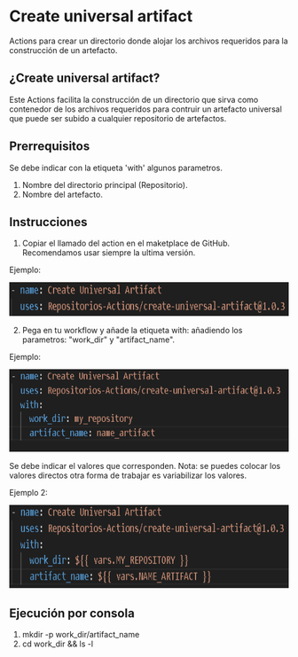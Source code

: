 # Create universal artifact

Actions para crear un directorio donde alojar los archivos requeridos para la construcción de un artefacto.

## ¿Create universal artifact?

Este Actions facilita la construcción de un directorio que sirva como contenedor de los archivos requeridos para contruir un artefacto universal que puede ser subido a cualquier repositorio de artefactos.

## Prerrequisitos

Se debe indicar con la etiqueta 'with' algunos parametros.

1. Nombre del directorio principal (Repositorio).
2. Nombre del artefacto.

## Instrucciones

1. Copiar el llamado del action en el maketplace de GitHub. Recomendamos usar siempre la ultima versión.

Ejemplo:

<p align="center">
  <img width="671" height="61" alt="action" src="public/img/action.PNG">
</p>

2. Pega en tu workflow y añade la etiqueta with: añadiendo los parametros: "work_dir" y "artifact_name".

Ejemplo:

<p align="center">
  <img width="667" height="149" alt="action_with" src="public/img/action_with.PNG">
</p>

Se debe indicar el valores que corresponden. Nota: se puedes colocar los valores directos otra forma de trabajar es variabilizar los valores.

Ejemplo 2:

<p align="center">
  <img width="654" height="150" alt="action_with_variables" src="public/img/action_with_variables.PNG">
</p>

## Ejecución por consola

1. mkdir -p work_dir/artifact_name
2. cd work_dir && ls -l